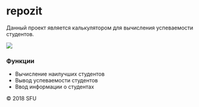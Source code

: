 # repozit

<p>Данный проект является калькулятором для вычисления успеваемости студентов.</p>

<img src="https://fiverr-res.cloudinary.com/images/t_thumbnail3_3,q_auto,f_auto/gigs2/98341300/original/5d42a2edd54b08a2505a24cf3af9e96b364f8e40/do-simple-hand-drawn-illustration.jpg"/>

<h3>Функции</h3>

<ul>

<li>Вычисление наилучших студентов</li>

<li>Вывод успеваемости студентов</li>

<li>Ввод информации о студентах</li>

</ul>

<p>© 2018 SFU</p>
